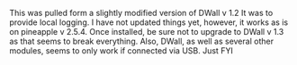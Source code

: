 This was pulled form a slightly modified version of DWall v 1.2  It was to provide local logging.  I have not updated things yet, however, it works as is on pineapple v 2.5.4.  Once installed, be sure not to upgrade to DWall v 1.3 as that seems to break everything.  Also, DWall, as well as several other modules, seems to only work if connected via USB.  Just FYI
